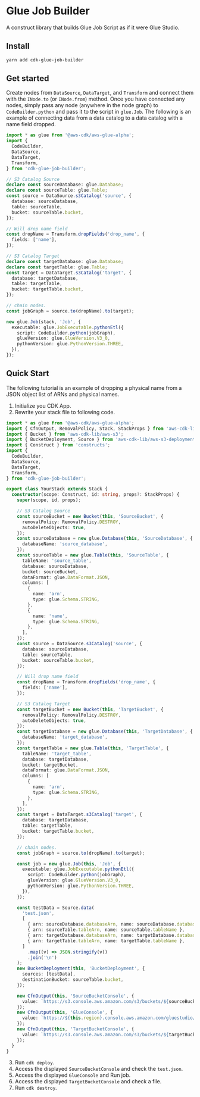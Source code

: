 # Glue Job Builder

A construct library that builds Glue Job Script as if it were Glue Studio.

## Install

```bash
yarn add cdk-glue-job-builder
```

## Get started

Create nodes from `DataSource`, `DataTarget`, and `Transform` and connect them with the `INode.to` (or `INode.from`) method.
Once you have connected any nodes, simply pass any node (anywhere in the node graph) to `CodeBuilder.python` and pass it to the script in `glue.Job`.
The following is an example of connecting data from a data catalog to a data catalog with a name field dropped.

```ts
import * as glue from '@aws-cdk/aws-glue-alpha';
import {
  CodeBuilder,
  DataSource,
  DataTarget,
  Transform,
} from 'cdk-glue-job-builder';

// S3 Catalog Source
declare const sourceDatabase: glue.Database;
declare const sourceTable: glue.Table;
const source = DataSource.s3Catalog('source', {
  database: sourceDatabase,
  table: sourceTable,
  bucket: sourceTable.bucket,
});

// Will drop name field
const dropName = Transform.dropFields('drop_name', {
  fields: ['name'],
});

// S3 Catalog Target
declare const targetDatabase: glue.Database;
declare const targetTable: glue.Table;
const target = DataTarget.s3Catalog('target', {
  database: targetDatabase,
  table: targetTable,
  bucket: targetTable.bucket,
});

// chain nodes.
const jobGraph = source.to(dropName).to(target);

new glue.Job(stack, 'Job', {
  executable: glue.JobExecutable.pythonEtl({
    script: CodeBuilder.python(jobGraph),
    glueVersion: glue.GlueVersion.V3_0,
    pythonVersion: glue.PythonVersion.THREE,
  }),
});
```

## Quick Start

The following tutorial is an example of dropping a physical name from a JSON object list of ARNs and physical names.

1. Initialize you CDK App.
1. Rewrite your stack file to following code.

```ts
import * as glue from '@aws-cdk/aws-glue-alpha';
import { CfnOutput, RemovalPolicy, Stack, StackProps } from 'aws-cdk-lib';
import { Bucket } from 'aws-cdk-lib/aws-s3';
import { BucketDeployment, Source } from 'aws-cdk-lib/aws-s3-deployment';
import { Construct } from 'constructs';
import {
  CodeBuilder,
  DataSource,
  DataTarget,
  Transform,
} from 'cdk-glue-job-builder';

export class YourStack extends Stack {
  constructor(scope: Construct, id: string, props?: StackProps) {
    super(scope, id, props);

    // S3 Catalog Source
    const sourceBucket = new Bucket(this, 'SourceBucket', {
      removalPolicy: RemovalPolicy.DESTROY,
      autoDeleteObjects: true,
    });
    const sourceDatabase = new glue.Database(this, 'SourceDatabase', {
      databaseName: 'source_database',
    });
    const sourceTable = new glue.Table(this, 'SourceTable', {
      tableName: 'source_table',
      database: sourceDatabase,
      bucket: sourceBucket,
      dataFormat: glue.DataFormat.JSON,
      columns: [
        {
          name: 'arn',
          type: glue.Schema.STRING,
        },
        {
          name: 'name',
          type: glue.Schema.STRING,
        },
      ],
    });
    const source = DataSource.s3Catalog('source', {
      database: sourceDatabase,
      table: sourceTable,
      bucket: sourceTable.bucket,
    });

    // Will drop name field
    const dropName = Transform.dropFields('drop_name', {
      fields: ['name'],
    });

    // S3 Catalog Target
    const targetBucket = new Bucket(this, 'TargetBucket', {
      removalPolicy: RemovalPolicy.DESTROY,
      autoDeleteObjects: true,
    });
    const targetDatabase = new glue.Database(this, 'TargetDatabase', {
      databaseName: 'target_database',
    });
    const targetTable = new glue.Table(this, 'TargetTable', {
      tableName: 'target_table',
      database: targetDatabase,
      bucket: targetBucket,
      dataFormat: glue.DataFormat.JSON,
      columns: [
        {
          name: 'arn',
          type: glue.Schema.STRING,
        },
      ],
    });
    const target = DataTarget.s3Catalog('target', {
      database: targetDatabase,
      table: targetTable,
      bucket: targetTable.bucket,
    });

    // chain nodes.
    const jobGraph = source.to(dropName).to(target);

    const job = new glue.Job(this, 'Job', {
      executable: glue.JobExecutable.pythonEtl({
        script: CodeBuilder.python(jobGraph),
        glueVersion: glue.GlueVersion.V3_0,
        pythonVersion: glue.PythonVersion.THREE,
      }),
    });

    const testData = Source.data(
      'test.json',
      [
        { arn: sourceDatabase.databaseArn, name: sourceDatabase.databaseName },
        { arn: sourceTable.tableArn, name: sourceTable.tableName },
        { arn: targetDatabase.databaseArn, name: targetDatabase.databaseName },
        { arn: targetTable.tableArn, name: targetTable.tableName },
      ]
        .map((v) => JSON.stringify(v))
        .join('\n')
    );
    new BucketDeployment(this, 'BucketDeployment', {
      sources: [testData],
      destinationBucket: sourceTable.bucket,
    });

    new CfnOutput(this, 'SourceBucketConsole', {
      value: `https://s3.console.aws.amazon.com/s3/buckets/${sourceBucket.bucketName}`,
    });
    new CfnOutput(this, 'GlueConsole', {
      value: `https://${this.region}.console.aws.amazon.com/gluestudio/home?region=${this.region}#/editor/job/${job.jobName}/script`,
    });
    new CfnOutput(this, 'TargetBucketConsole', {
      value: `https://s3.console.aws.amazon.com/s3/buckets/${targetBucket.bucketName}`,
    });
  }
}
```

3. Run `cdk deploy`.
4. Access the displayed `SourceBucketConsole` and check the `test.json`.
5. Access the displayed `GlueConsole` and Run job.
6. Access the displayed `TargetBucketConsole` and check a file.
7. Run `cdk destroy`.
